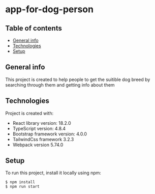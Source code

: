 # app-for-dog-person

## Table of contents
* [General info](#general-info)
* [Technologies](#technologies)
* [Setup](#setup)


## General info
This project is created to help people to get the suitible dog breed by searching through them and getting info about them
	
## Technologies
Project is created with:
* React library version: 18.2.0
* TypeScript version: 4.8.4
* Bootstrap framework version: 4.0.0
* TailwindCss framework 3.2.3
* Webpack version 5.74.0
	
## Setup
To run this project, install it locally using npm:

```
$ npm install
$ npm run start
